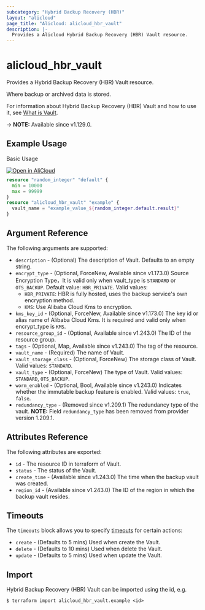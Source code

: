 ```yaml
---
subcategory: "Hybrid Backup Recovery (HBR)"
layout: "alicloud"
page_title: "Alicloud: alicloud_hbr_vault"
description: |-
  Provides a Alicloud Hybrid Backup Recovery (HBR) Vault resource.
---
```


# alicloud_hbr_vault

Provides a Hybrid Backup Recovery (HBR) Vault resource.

Where backup or archived data is stored.

For information about Hybrid Backup Recovery (HBR) Vault and how to use it, see [What is Vault](https://www.alibabacloud.com/help/en/hybrid-backup-recovery/latest/api-hbr-2017-09-08-createvault).

-> **NOTE:** Available since v1.129.0.

## Example Usage

Basic Usage

<div style="display: block;margin-bottom: 40px;"><div class="oics-button" style="float: right;position: absolute;margin-bottom: 10px;">
  <a href="https://api.aliyun.com/terraform?resource=alicloud_hbr_vault&exampleId=3769646c-17aa-6388-ab06-042ff80e0d1e4978e73c&activeTab=example&spm=docs.r.hbr_vault.0.3769646c17&intl_lang=EN_US" target="_blank">
    <img alt="Open in AliCloud" src="https://img.alicdn.com/imgextra/i1/O1CN01hjjqXv1uYUlY56FyX_!!6000000006049-55-tps-254-36.svg" style="max-height: 44px; max-width: 100%;">
  </a>
</div></div>

```terraform
resource "random_integer" "default" {
  min = 10000
  max = 99999
}
resource "alicloud_hbr_vault" "example" {
  vault_name = "example_value_${random_integer.default.result}"
}
```

## Argument Reference

The following arguments are supported:
* `description` - (Optional) The description of Vault. Defaults to an empty string.
* `encrypt_type` - (Optional, ForceNew, Available since v1.173.0) Source Encryption Type，It is valid only when vault_type is `STANDARD` or `OTS_BACKUP`. Default value: `HBR_PRIVATE`. Valid values:
  - `HBR_PRIVATE`: HBR is fully hosted, uses the backup service's own encryption method.
  - `KMS`: Use Alibaba Cloud Kms to encryption.
* `kms_key_id` - (Optional, ForceNew, Available since v1.173.0) The key id or alias name of Alibaba Cloud Kms. It is required and valid only when encrypt_type is `KMS`.
* `resource_group_id` - (Optional, Available since v1.243.0) The ID of the resource group.
* `tags` - (Optional, Map, Available since v1.243.0) The tag of the resource.
* `vault_name` - (Required) The name of Vault.
* `vault_storage_class` - (Optional, ForceNew) The storage class of Vault. Valid values: `STANDARD`.
* `vault_type` - (Optional, ForceNew) The type of Vault. Valid values: `STANDARD`, `OTS_BACKUP`.
* `worm_enabled` - (Optional, Bool, Available since v1.243.0) Indicates whether the immutable backup feature is enabled. Valid values: `true`, `false`.
* `redundancy_type` - (Removed since v1.209.1) The redundancy type of the vault. **NOTE:** Field `redundancy_type` has been removed from provider version 1.209.1.

## Attributes Reference

The following attributes are exported:

* `id` - The resource ID in terraform of Vault.
* `status` - The status of the Vault.
* `create_time` - (Available since v1.243.0) The time when the backup vault was created.
* `region_id` - (Available since v1.243.0) The ID of the region in which the backup vault resides.

## Timeouts

The `timeouts` block allows you to specify [timeouts](https://www.terraform.io/docs/configuration-0-11/resources.html#timeouts) for certain actions:
* `create` - (Defaults to 5 mins) Used when create the Vault.
* `delete` - (Defaults to 10 mins) Used when delete the Vault.
* `update` - (Defaults to 5 mins) Used when update the Vault.

## Import

Hybrid Backup Recovery (HBR) Vault can be imported using the id, e.g.

```shell
$ terraform import alicloud_hbr_vault.example <id>
```
